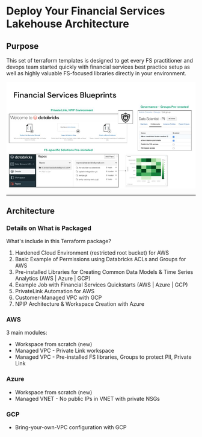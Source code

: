 # Deploy Your Financial Services Lakehouse Architecture

## Purpose

This set of terraform templates is designed to get every FS practitioner and devops team started quickly with financial services best practice setup as well as highly valuable FS-focused libraries directly in your environment.

![image info](fs_blueprints.jpg)

---

## Architecture

### Details on What is Packaged

What's include in this Terraform package?

1. Hardened Cloud Environment (restricted root bucket) for AWS
2. Basic Example of Permissions using Databricks ACLs and Groups for AWS
3. Pre-installed Libraries for Creating Common Data Models & Time Series Analytics (AWS | Azure | GCP)
4. Example Job with Financial Services Quickstarts (AWS | Azure | GCP)
5. PrivateLink Automation for AWS
6. Customer-Managed VPC with GCP
7. NPIP Architecture & Workspace Creation with Azure

### AWS

3 main modules:

* Workspace from scratch (new)
* Managed VPC - Private Link workspace
* Managed VPC - Pre-installed FS libraries, Groups to protect PII, Private Link

### Azure

* Workspace from scratch (new)
* Managed VNET - No public IPs in VNET with private NSGs

### GCP

* Bring-your-own-VPC configuration with GCP
